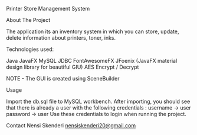 Printer Store Management System

About The Project

The application its an inventory system in which you
can store, update, delete information about printers, toner, inks.

Technologies used: 

  Java
  JavaFX
  MySQL
  JDBC
  FontAwesomeFX
  JFoenix (JavaFX material design library for beautiful GIU)
  AES Encrypt / Decrypt
  
  NOTE - The GUI is created using SceneBuilder
  
Usage

Import the db.sql file to MySQL workbench. After importing, you should
see that there is already a user with the following credentials :
username -> user
password -> user
Use these credentials to login when running the project.


Contact 
Nensi Skenderi nensiskenderi20@gmail.com

  
